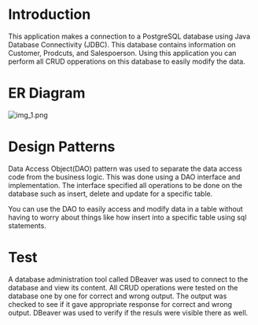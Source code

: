 # Introduction
This application makes a connection to a PostgreSQL database using Java Database Connectivity (JDBC).
This database contains information on Customer, Prodcuts, and Salespoerson.
Using this application you can perform all CRUD opperations on this database to easily modify the data.

# ER Diagram

![img_1.png](/home/faizan/Desktop/jarvis_data_eng_FaizanAli/core_java/jdbc/src/main/resources/ER.png)

# Design Patterns
Data Access Object(DAO) pattern was used to separate the data access code from the business logic.
This was done using a DAO interface and implementation.  The interface specified all operations to
be done on the database such as insert, delete and update for a specific table. 

You can use the DAO to easily access and modify data in a table without having to worry about things
like how insert into a specific table using sql statements.

# Test
A database administration tool called DBeaver was used to connect to the database and view its content.
All CRUD operations were tested on the database one by one for correct and wrong output.
The output was checked to see if it gave appropriate response for correct and wrong output.
DBeaver was used to verify if the resuls were visible there as well.